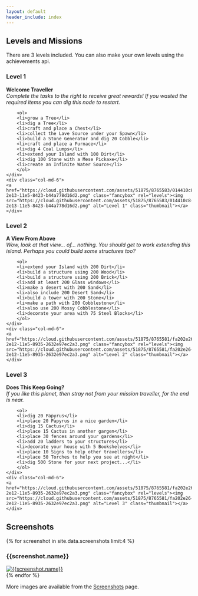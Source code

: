 ```yaml
---
layout: default
header_include: index
---
```


## Levels and Missions

There are 3 levels included.  You can also make your own levels using the achievements api.

<div class="row">
    <div class="col-md-6">
        <h3>Level 1</h3>
        <p>
        <strong>Welcome Traveller</strong><br/>
        <i>Complete the tasks to the right to receive great rewards!  If you wasted the required items you can dig this node to restart.</i>
        <p>

        <ol>
        <li>grow a Tree</li>
        <li>dig a Tree</li>
        <li>craft and place a Chest</li>
        <li>collect the Lave Source under your Spawn</li>
        <li>build a Stone Generator and dig 20 Cobble</li>
        <li>craft and place a Furnace</li>
        <li>dig 4 Coal Lumps</li>
        <li>extend your Island with 100 Dirt</li>
        <li>dig 100 Stone with a Mese Pickaxe</li>
        <li>create an Infinite Water Source</li>
        </ol>
    </div>
    <div class="col-md-6">
    <a href="https://cloud.githubusercontent.com/assets/51875/8765583/014410c8-2e13-11e5-8423-b44a778d16d2.png" class="fancybox" rel="levels"><img src="https://cloud.githubusercontent.com/assets/51875/8765583/014410c8-2e13-11e5-8423-b44a778d16d2.png" alt="Level 1" class="thumbnail"></a>
    </div>
</div>
<div class="row">
    <div class="col-md-6">
        <h3>Level 2</h3>
        <p>
        <strong>A View From Above</strong><br/>
        <i>Wow, look at that view... of... nothing. You should get to work extending this island.  Perhaps you could build some structures too?</i>
        <p>

        <ol>
        <li>extend your Island with 200 Dirt</li>
        <li>build a structure using 200 Wood</li>
        <li>build a structure using 200 Brick</li>
        <li>add at least 200 Glass windows</li>
        <li>make a desert with 200 Sand</li>
        <li>also include 200 Desert Sand</li>
        <li>build a tower with 200 Stone</li>
        <li>make a path with 200 Cobblestone</li>
        <li>also use 200 Mossy Cobblestone</li>
        <li>decorate your area with 75 Steel Blocks</li>
        </ol>
    </div>
    <div class="col-md-6">
    <a href="https://cloud.githubusercontent.com/assets/51875/8765581/fa202e26-2e12-11e5-8935-2632e97ec2a3.png" class="fancybox" rel="levels"><img src="https://cloud.githubusercontent.com/assets/51875/8765581/fa202e26-2e12-11e5-8935-2632e97ec2a3.png" alt="Level 2" class="thumbnail"></a>
    </div>
</div>
<div class="row">
    <div class="col-md-6">
        <h3>Level 3</h3>
        <p>
        <strong>Does This Keep Going?</strong><br/>
        <i>If you like this planet, then stray not from your mission traveller, for the end is near.</i>
        <p>

        <ol>
        <li>dig 20 Papyrus</li>
        <li>place 20 Papyrus in a nice garden</li>
        <li>dig 15 Cactus</li>
        <li>place 15 Cactus in another gargen</li>
        <li>place 30 fences around your gardens</li>
        <li>add 20 ladders to your structures</li>
        <li>decorate your house with 5 Bookshelves</li>
        <li>place 10 Signs to help other travellers</li>
        <li>place 50 Torches to help you see at night</li>
        <li>dig 500 Stone for your next project...</li>
        </ol>
    </div>
    <div class="col-md-6">
    <a href="https://cloud.githubusercontent.com/assets/51875/8765581/fa202e26-2e12-11e5-8935-2632e97ec2a3.png" class="fancybox" rel="levels"><img src="https://cloud.githubusercontent.com/assets/51875/8765581/fa202e26-2e12-11e5-8935-2632e97ec2a3.png" alt="Level 3" class="thumbnail"></a>
    </div>
</div>


## Screenshots

<div class="row thumbnails">
    {% for screenshot in site.data.screenshots limit:4 %}
    <div class="col-md-3">
        <h3>{{screenshot.name}}</h3>
        <div class="thumbnail">
            <a href="{{screenshot.url}}" class="fancybox" rel="screenshots"><img src="{{screenshot.url}}" alt="{{screenshot.name}}"></a>
        </div>
    </div>
    {% endfor %}
</div>

More images are available from the [Screenshots](https://cornernote.github.io/minetest-skyblock/screenshots/) page.

